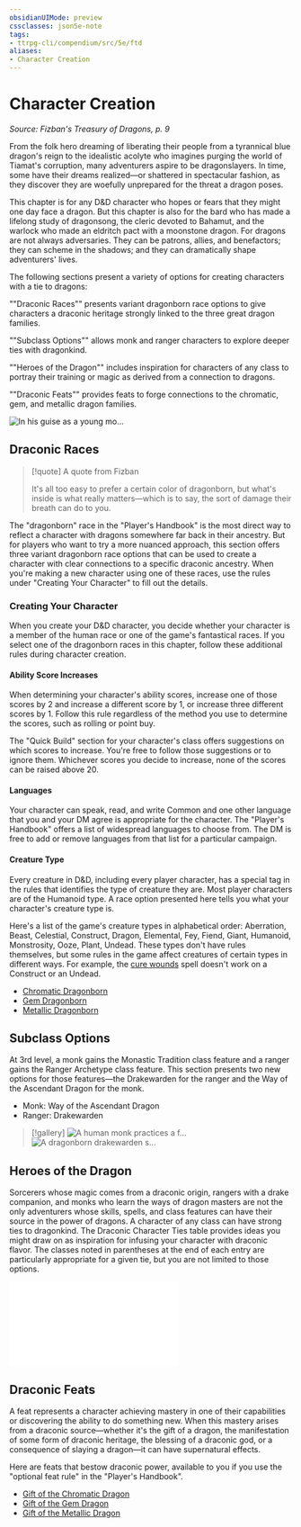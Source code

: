 ```yaml
---
obsidianUIMode: preview
cssclasses: json5e-note
tags:
- ttrpg-cli/compendium/src/5e/ftd
aliases:
- Character Creation
---
```

# Character Creation
*Source: Fizban's Treasury of Dragons, p. 9* 

From the folk hero dreaming of liberating their people from a tyrannical blue dragon's reign to the idealistic acolyte who imagines purging the world of Tiamat's corruption, many adventurers aspire to be dragonslayers. In time, some have their dreams realized—or shattered in spectacular fashion, as they discover they are woefully unprepared for the threat a dragon poses.

This chapter is for any D&D character who hopes or fears that they might one day face a dragon. But this chapter is also for the bard who has made a lifelong study of dragonsong, the cleric devoted to Bahamut, and the warlock who made an eldritch pact with a moonstone dragon. For dragons are not always adversaries. They can be patrons, allies, and benefactors; they can scheme in the shadows; and they can dramatically shape adventurers' lives.

The following sections present a variety of options for creating characters with a tie to dragons:

""Draconic Races"" presents variant dragonborn race options to give characters a draconic heritage strongly linked to the three great dragon families.

""Subclass Options"" allows monk and ranger characters to explore deeper ties with dragonkind.

""Heroes of the Dragon"" includes inspiration for characters of any class to portray their training or magic as derived from a connection to dragons.

""Draconic Feats"" provides feats to forge connections to the chromatic, gem, and metallic dragon families.

![In his guise as a young mo...](Інструменти%20ДМ/CLI/books/fizbans-treasury-of-dragons/img/002-01-001-chapter-splash.webp#center "In his guise as a young monk, Bahamut helps a pair of adventurers put an end to a young red dragon's depredations")

## Draconic Races

> [!quote] A quote from Fizban  
> 
> It's all too easy to prefer a certain color of dragonborn, but what's inside is what really matters—which is to say, the sort of damage their breath can do to you.

The "dragonborn" race in the "Player's Handbook" is the most direct way to reflect a character with dragons somewhere far back in their ancestry. But for players who want to try a more nuanced approach, this section offers three variant dragonborn race options that can be used to create a character with clear connections to a specific draconic ancestry. When you're making a new character using one of these races, use the rules under "Creating Your Character" to fill out the details.

### Creating Your Character

When you create your D&D character, you decide whether your character is a member of the human race or one of the game's fantastical races. If you select one of the dragonborn races in this chapter, follow these additional rules during character creation.

#### Ability Score Increases

When determining your character's ability scores, increase one of those scores by 2 and increase a different score by 1, or increase three different scores by 1. Follow this rule regardless of the method you use to determine the scores, such as rolling or point buy.

The "Quick Build" section for your character's class offers suggestions on which scores to increase. You're free to follow those suggestions or to ignore them. Whichever scores you decide to increase, none of the scores can be raised above 20.

#### Languages

Your character can speak, read, and write Common and one other language that you and your DM agree is appropriate for the character. The "Player's Handbook" offers a list of widespread languages to choose from. The DM is free to add or remove languages from that list for a particular campaign.

#### Creature Type

Every creature in D&D, including every player character, has a special tag in the rules that identifies the type of creature they are. Most player characters are of the Humanoid type. A race option presented here tells you what your character's creature type is.

Here's a list of the game's creature types in alphabetical order: Aberration, Beast, Celestial, Construct, Dragon, Elemental, Fey, Fiend, Giant, Humanoid, Monstrosity, Ooze, Plant, Undead. These types don't have rules themselves, but some rules in the game affect creatures of certain types in different ways. For example, the [cure wounds](Інструменти%20ДМ/CLI/spells/cure-wounds-xphb.md) spell doesn't work on a Construct or an Undead.

- [Chromatic Dragonborn](Інструменти%20ДМ/CLI/races/dragonborn-xphb.md)  
- [Gem Dragonborn](Інструменти%20ДМ/CLI/races/dragonborn-gem-ftd.md)  
- [Metallic Dragonborn](Інструменти%20ДМ/CLI/races/dragonborn-xphb.md)  

## Subclass Options

At 3rd level, a monk gains the Monastic Tradition class feature and a ranger gains the Ranger Archetype class feature. This section presents two new options for those features—the Drakewarden for the ranger and the Way of the Ascendant Dragon for the monk.

- Monk: Way of the Ascendant Dragon  
- Ranger: Drakewarden  

> [!gallery]
> ![A human monk practices a f...](Інструменти%20ДМ/CLI/books/fizbans-treasury-of-dragons/img/dragon-monk.webp#gallery "A human monk practices a form inspired by dragon flight")
> ![A dragonborn drakewarden s...](Інструменти%20ДМ/CLI/books/fizbans-treasury-of-dragons/img/drakewarden-ranger.webp#gallery "A dragonborn drakewarden shares affection with her drake companion")

## Heroes of the Dragon

Sorcerers whose magic comes from a draconic origin, rangers with a drake companion, and monks who learn the ways of dragon masters are not the only adventurers whose skills, spells, and class features can have their source in the power of dragons. A character of any class can have strong ties to dragonkind. The Draconic Character Ties table provides ideas you might draw on as inspiration for infusing your character with draconic flavor. The classes noted in parentheses at the end of each entry are particularly appropriate for a given tie, but you are not limited to those options.

![Heroes of the Dragon; Draconic Character Ties](Інструменти%20ДМ/CLI/tables/heroes-of-the-dragon-draconic-character-ties-ftd.md)

## Draconic Feats

A feat represents a character achieving mastery in one of their capabilities or discovering the ability to do something new. When this mastery arises from a draconic source—whether it's the gift of a dragon, the manifestation of some form of draconic heritage, the blessing of a draconic god, or a consequence of slaying a dragon—it can have supernatural effects.

Here are feats that bestow draconic power, available to you if you use the "optional feat rule" in the "Player's Handbook".

- [Gift of the Chromatic Dragon](Інструменти%20ДМ/CLI/feats/gift-of-the-chromatic-dragon-ftd.md)  
- [Gift of the Gem Dragon](Інструменти%20ДМ/CLI/feats/gift-of-the-gem-dragon-ftd.md)  
- [Gift of the Metallic Dragon](Інструменти%20ДМ/CLI/feats/gift-of-the-metallic-dragon-ftd.md)